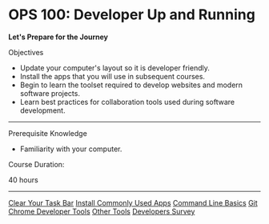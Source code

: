 # OPS 100: Developer Up and Running

**Let's Prepare for the Journey**

Objectives

- Update your computer's layout so it is developer friendly.
- Install the apps that you will use in subsequent courses.
- Begin to learn the toolset required to develop websites and modern software projects.
- Learn best practices for collaboration tools used during software development.

---

Prerequisite Knowledge
- Familiarity with your computer.


Course Duration:

40 hours

---

[Clear Your Task Bar](#)
[Install Commonly Used Apps](#)
[Command Line Basics](#)
[Git](#)
[Chrome Developer Tools](#)
[Other Tools](#)
[Developers Survey](#)
